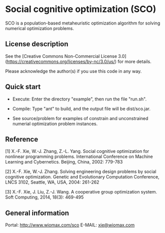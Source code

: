 Social cognitive optimization (SCO)
===================================

SCO is a population-based metaheuristic optimization algorithm for solving numerical optimization problems.

License description
-------------------

See the [Creative Commons Non-Commercial License 3.0] (https://creativecommons.org/licenses/by-nc/3.0/us/) for more details.

Please acknowledge the author(s) if you use this code in any way.

Quick start
-----------

- Execute: Enter the directory "example", then run the file "run.sh".

- Compile: Type "ant" to build, and the output file will be dist/sco.jar. 

- See source/problem for examples of constrain and unconstrained numerial optimization problem instances.

Reference
---------

[1] X.-F. Xie, W.-J. Zhang, Z.-L. Yang. Social cognitive optimization for nonlinear programming problems. International Conference on Machine Learning and Cybernetics. Beijing, China, 2002: 779-783

[2] X.-F. Xie, W.-J. Zhang. Solving engineering design problems by social cognitive optimization. Genetic and Evolutionary Computation Conference, LNCS 3102, Seattle, WA, USA, 2004: 261-262

[3] X.-F. Xie, J. Liu, Z.-J. Wang. A cooperative group optimization system. Soft Computing, 2014, 18(3): 469-495

General information
-------------------

Portal: http://www.wiomax.com/sco
E-MAIL: xie@wiomax.com

